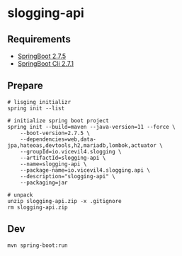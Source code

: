 # slogging-api

## Requirements

- [SpringBoot 2.7.5](https://spring.io/projects/spring-boot)
- [SpringBoot Cli 2.7.1](https://docs.spring.io/spring-boot/docs/2.7.5/reference/html/cli.html)

## Prepare

```shell
# lisging initializr
spring init --list

# initialize spring boot project
spring init --build=maven --java-version=11 --force \
    --boot-version=2.7.5 \
    --dependencies=web,data-jpa,hateoas,devtools,h2,mariadb,lombok,actuator \
    --groupId=io.vicevil4.slogging \
    --artifactId=slogging-api \
    --name=slogging-api \
    --package-name=io.vicevil4.slogging.api \
    --description="slogging-api" \
    --packaging=jar

# unpack
unzip slogging-api.zip -x .gitignore
rm slogging-api.zip
```

## Dev

```shell
mvn spring-boot:run
```
